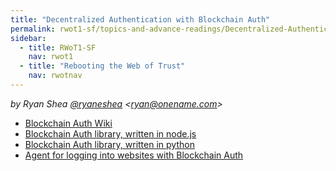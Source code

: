 ```yaml
---
title: "Decentralized Authentication with Blockchain Auth"
permalink: rwot1-sf/topics-and-advance-readings/Decentralized-Authentication-with-Blockchain-Auth/
sidebar:
  - title: RWoT1-SF
    nav: rwot1
  - title: "Rebooting the Web of Trust"
    nav: rwotnav
---
```


*by Ryan Shea [@ryaneshea](https://twitter.com/ryaneshea) \<ryan@onename.com\>*

+ [Blockchain Auth Wiki](https://github.com/blockstack/blockchain-id/wiki/Blockchain-Auth)
+ [Blockchain Auth library, written in node.js](https://github.com/blockstack/blockchain-auth-js)
+ [Blockchain Auth library, written in python](https://github.com/blockstack/blockchain-auth-python)
+ [Agent for logging into websites with Blockchain Auth](https://github.com/blockstack/blockchain-auth-agent)
